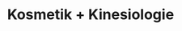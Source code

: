 ---
title: "Kosmetik + Kinesiologie"
url: /oberschleissheim/kosmetik-kinesiologie/
shop: Kosmetik
---